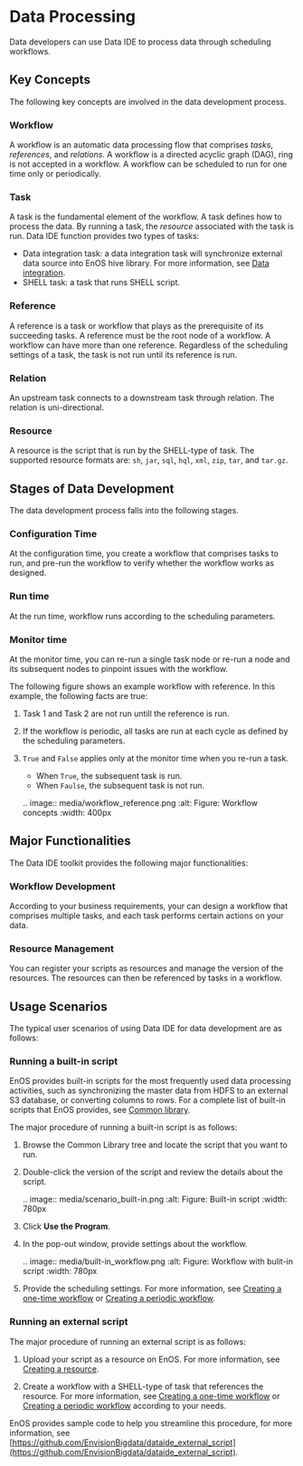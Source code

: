 # Data Processing

Data developers can use Data IDE to process data through scheduling workflows.

## Key Concepts

The following key concepts are involved in the data development process.

### Workflow

A workflow is an automatic data processing flow that comprises  _tasks_, _references_, and _relations_. A workflow is a directed acyclic graph (DAG), ring is not accepted in a workflow.
A workflow can be scheduled to run for one time only or periodically.

### Task 

A task is the fundamental element of the workflow. A task defines how to process the data. By running a task, the  _resource_ associated with the task is run. Data IDE function provides two types of tasks:
- Data integration task: a data integration task will synchronize external data source into EnOS hive library. For more information, see [Data integration](../data_integration/index).
- SHELL task: a task that runs SHELL script.

### Reference

A reference is a task or workflow that plays as the prerequisite of its succeeding tasks. A reference must be the root node of a workflow. A workflow can have more than one reference. Regardless of the scheduling settings of a task, the task is not run until its reference is run.

### Relation

An upstream task connects to a downstream task through relation. The relation is uni-directional.

### Resource

A resource is the script that is run by the SHELL-type of task. The supported resource formats are: `sh`, `jar`, `sql`, `hql`, `xml`, `zip`, `tar`, and `tar.gz`.

## Stages of Data Development

The data development process falls into the following stages.

### Configuration Time  

At the configuration time, you create a workflow that comprises tasks to run, and pre-run the workflow to verify whether the workflow works as designed.

### Run time  

At the run time, workflow runs according to the scheduling parameters.

### Monitor time  

At the monitor time, you can re-run a single task node or re-run a node and its subsequent nodes to pinpoint issues with the workflow.

The following figure shows an example workflow with reference. In this example, the following facts are true:

1. Task 1 and Task 2 are not run untill the reference is run.

2. If the workflow is periodic, all tasks are run at each cycle as defined by the scheduling parameters.

3. `True` and `False` applies only at the monitor time when you re-run a task.

   - When `True`, the subsequent task is run.
   - When `Faulse`, the subsequent task is not run.

   .. image:: media/workflow_reference.png
      :alt: Figure: Workflow concepts
      :width: 400px


## Major Functionalities

The Data IDE toolkit provides the following major functionalities:

### Workflow Development 

According to your business requirements, your can design a workflow that comprises multiple tasks, and each task performs certain actions on your data.

### Resource Management 

You can register your scripts as resources and manage the version of the resources. The resources can then be referenced by tasks in a workflow.

## Usage Scenarios

The typical user scenarios of using Data IDE for data development are as follows:

### Running a built-in script

EnOS provides built-in scripts for the most frequently used data processing activities, such as synchronizing the master data from HDFS to an external S3 database, or converting columns to rows. For a complete list of built-in scripts that EnOS provides, see [Common library](../common_library).

The major procedure of running a built-in script is as follows:

1. Browse the Common Library tree and locate the script that you want to run.

2. Double-click the version of the script and review the details about the script.

   .. image:: media/scenario_built-in.png
      :alt: Figure: Built-in script
      :width: 780px

3. Click **Use the Program**.

4. In the pop-out window, provide settings about the workflow.

   .. image:: media/built-in_workflow.png
      :alt: Figure: Workflow with bulit-in script
      :width: 780px

5. Provide the scheduling settings. For more information, see [Creating a one-time workflow](creating_workflow_onetime) or [Creating a periodic workflow](creating_workflow_periodic).


### Running an external script

The major procedure of running an external script is as follows:
1. Upload your script as a resource on EnOS. For more information, see [Creating a resource](creating_resource).

2. Create a workflow with a SHELL-type of task that references the resource. For more information, see [Creating a one-time workflow](creating_workflow_onetime) or [Creating a periodic workflow](creating_workflow_periodic) according to your needs.

EnOS provides sample code to help you streamline this procedure, for more information, see [https://github.com/EnvisionBigdata/dataide_external_script](https://github.com/EnvisionBigdata/dataide_external_script).

